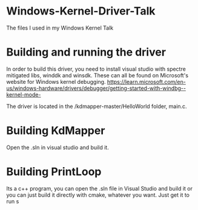 # Windows-Kernel-Driver-Talk
The files I used in my Windows Kernel Talk

# Building and running the driver
In order to build this driver, you need to install visual studio with spectre mitigated libs, winddk and winsdk. These can all be found on Microsoft's website for Windows kernel debugging. 
https://learn.microsoft.com/en-us/windows-hardware/drivers/debugger/getting-started-with-windbg--kernel-mode-

The driver is located in the /kdmapper-master/HelloWorld folder, main.c. 

# Building KdMapper
Open the .sln in visual studio and build it. 

# Building PrintLoop
Its a c++ program, you can open the .sln file in Visual Studio and build it or you can just build it directly with cmake, whatever you want. Just get it to run
s
